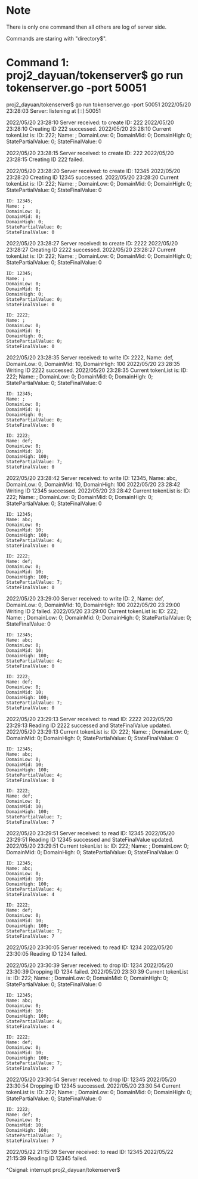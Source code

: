 
# Note
There is only  one command then all others are log of server side.

Commands are staring with "directory$".

# Command 1: proj2_dayuan/tokenserver$ go run tokenserver.go -port 50051

proj2_dayuan/tokenserver$ go run tokenserver.go -port 50051
2022/05/20 23:28:03 Server: listening at [::]:50051

2022/05/20 23:28:10 Server received: to create ID: 222
2022/05/20 23:28:10 Creating ID 222 successed.
2022/05/20 23:28:10 Current tokenList is:
	ID: 222;
	Name: ;
	DomainLow: 0;
	DomainMid: 0;
	DomainHigh: 0;
	StatePartialValue: 0;
	StateFinalValue: 0

2022/05/20 23:28:15 Server received: to create ID: 222
2022/05/20 23:28:15 Creating ID 222 failed.

2022/05/20 23:28:20 Server received: to create ID: 12345
2022/05/20 23:28:20 Creating ID 12345 successed.
2022/05/20 23:28:20 Current tokenList is:
	ID: 222;
	Name: ;
	DomainLow: 0;
	DomainMid: 0;
	DomainHigh: 0;
	StatePartialValue: 0;
	StateFinalValue: 0

	ID: 12345;
	Name: ;
	DomainLow: 0;
	DomainMid: 0;
	DomainHigh: 0;
	StatePartialValue: 0;
	StateFinalValue: 0

2022/05/20 23:28:27 Server received: to create ID: 2222
2022/05/20 23:28:27 Creating ID 2222 successed.
2022/05/20 23:28:27 Current tokenList is:
	ID: 222;
	Name: ;
	DomainLow: 0;
	DomainMid: 0;
	DomainHigh: 0;
	StatePartialValue: 0;
	StateFinalValue: 0

	ID: 12345;
	Name: ;
	DomainLow: 0;
	DomainMid: 0;
	DomainHigh: 0;
	StatePartialValue: 0;
	StateFinalValue: 0

	ID: 2222;
	Name: ;
	DomainLow: 0;
	DomainMid: 0;
	DomainHigh: 0;
	StatePartialValue: 0;
	StateFinalValue: 0

2022/05/20 23:28:35 Server received: to write ID: 2222,
Name: def,
DomainLow: 0,
DomainMid: 10,
DomainHigh: 100
2022/05/20 23:28:35 Writing ID 2222 successed.
2022/05/20 23:28:35 Current tokenList is:
	ID: 222;
	Name: ;
	DomainLow: 0;
	DomainMid: 0;
	DomainHigh: 0;
	StatePartialValue: 0;
	StateFinalValue: 0

	ID: 12345;
	Name: ;
	DomainLow: 0;
	DomainMid: 0;
	DomainHigh: 0;
	StatePartialValue: 0;
	StateFinalValue: 0

	ID: 2222;
	Name: def;
	DomainLow: 0;
	DomainMid: 10;
	DomainHigh: 100;
	StatePartialValue: 7;
	StateFinalValue: 0

2022/05/20 23:28:42 Server received: to write ID: 12345,
Name: abc,
DomainLow: 0,
DomainMid: 10,
DomainHigh: 100
2022/05/20 23:28:42 Writing ID 12345 successed.
2022/05/20 23:28:42 Current tokenList is:
	ID: 222;
	Name: ;
	DomainLow: 0;
	DomainMid: 0;
	DomainHigh: 0;
	StatePartialValue: 0;
	StateFinalValue: 0

	ID: 12345;
	Name: abc;
	DomainLow: 0;
	DomainMid: 10;
	DomainHigh: 100;
	StatePartialValue: 4;
	StateFinalValue: 0

	ID: 2222;
	Name: def;
	DomainLow: 0;
	DomainMid: 10;
	DomainHigh: 100;
	StatePartialValue: 7;
	StateFinalValue: 0

2022/05/20 23:29:00 Server received: to write ID: 2,
Name: def,
DomainLow: 0,
DomainMid: 10,
DomainHigh: 100
2022/05/20 23:29:00 Writing ID 2 failed.
2022/05/20 23:29:00 Current tokenList is:
	ID: 222;
	Name: ;
	DomainLow: 0;
	DomainMid: 0;
	DomainHigh: 0;
	StatePartialValue: 0;
	StateFinalValue: 0

	ID: 12345;
	Name: abc;
	DomainLow: 0;
	DomainMid: 10;
	DomainHigh: 100;
	StatePartialValue: 4;
	StateFinalValue: 0

	ID: 2222;
	Name: def;
	DomainLow: 0;
	DomainMid: 10;
	DomainHigh: 100;
	StatePartialValue: 7;
	StateFinalValue: 0

2022/05/20 23:29:13 Server received: to read ID: 2222
2022/05/20 23:29:13 Reading ID 2222 successed and StateFinalValue updated.
2022/05/20 23:29:13 Current tokenList is:
	ID: 222;
	Name: ;
	DomainLow: 0;
	DomainMid: 0;
	DomainHigh: 0;
	StatePartialValue: 0;
	StateFinalValue: 0

	ID: 12345;
	Name: abc;
	DomainLow: 0;
	DomainMid: 10;
	DomainHigh: 100;
	StatePartialValue: 4;
	StateFinalValue: 0

	ID: 2222;
	Name: def;
	DomainLow: 0;
	DomainMid: 10;
	DomainHigh: 100;
	StatePartialValue: 7;
	StateFinalValue: 7

2022/05/20 23:29:51 Server received: to read ID: 12345
2022/05/20 23:29:51 Reading ID 12345 successed and StateFinalValue updated.
2022/05/20 23:29:51 Current tokenList is:
	ID: 222;
	Name: ;
	DomainLow: 0;
	DomainMid: 0;
	DomainHigh: 0;
	StatePartialValue: 0;
	StateFinalValue: 0

	ID: 12345;
	Name: abc;
	DomainLow: 0;
	DomainMid: 10;
	DomainHigh: 100;
	StatePartialValue: 4;
	StateFinalValue: 4

	ID: 2222;
	Name: def;
	DomainLow: 0;
	DomainMid: 10;
	DomainHigh: 100;
	StatePartialValue: 7;
	StateFinalValue: 7

2022/05/20 23:30:05 Server received: to read ID: 1234
2022/05/20 23:30:05 Reading ID 1234 failed.

2022/05/20 23:30:39 Server received: to drop ID: 1234
2022/05/20 23:30:39 Dropping ID 1234 failed.
2022/05/20 23:30:39 Current tokenList is:
	ID: 222;
	Name: ;
	DomainLow: 0;
	DomainMid: 0;
	DomainHigh: 0;
	StatePartialValue: 0;
	StateFinalValue: 0

	ID: 12345;
	Name: abc;
	DomainLow: 0;
	DomainMid: 10;
	DomainHigh: 100;
	StatePartialValue: 4;
	StateFinalValue: 4

	ID: 2222;
	Name: def;
	DomainLow: 0;
	DomainMid: 10;
	DomainHigh: 100;
	StatePartialValue: 7;
	StateFinalValue: 7

2022/05/20 23:30:54 Server received: to drop ID: 12345
2022/05/20 23:30:54 Dropping ID 12345 successed.
2022/05/20 23:30:54 Current tokenList is:
	ID: 222;
	Name: ;
	DomainLow: 0;
	DomainMid: 0;
	DomainHigh: 0;
	StatePartialValue: 0;
	StateFinalValue: 0

	ID: 2222;
	Name: def;
	DomainLow: 0;
	DomainMid: 10;
	DomainHigh: 100;
	StatePartialValue: 7;
	StateFinalValue: 7

2022/05/22 21:15:39 Server received: to read ID: 12345
2022/05/22 21:15:39 Reading ID 12345 failed.


^Csignal: interrupt
proj2_dayuan/tokenserver$